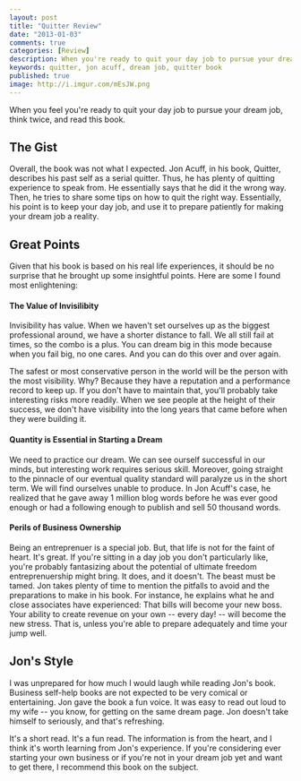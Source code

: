 ```yaml
---
layout: post
title: "Quitter Review"
date: "2013-01-03"
comments: true
categories: [Review]
description: When you're ready to quit your day job to pursue your dream job, think twice, and read this book.
keywords: quitter, jon acuff, dream job, quitter book
published: true
image: http://i.imgur.com/mEsJW.png
---
```


When you feel you're ready to quit your day job to pursue your dream job, think twice, and read this book.

<!--more-->

## The Gist

Overall, the book was not what I expected.  Jon Acuff, in his book, Quitter, describes his past self as a serial quitter.  Thus, he has plenty of quitting experience to speak from.  He essentially says that he did it the wrong way.  Then, he tries to share some tips on how to quit the right way.  Essentially, his point is to keep your day job, and use it to prepare patiently for making your dream job a reality.

## Great Points

Given that his book is based on his real life experiences, it should be no surprise that he brought up some insightful points.  Here are some I found most enlightening:

#### The Value of Invisilibity

Invisibility has value.  When we haven't set ourselves up as the biggest professional around, we have a shorter distance to fall.  We all still fail at times, so the combo is a plus.  You can dream big in this mode because when you fail big, no one cares.  And you can do this over and over again.

The safest or most conservative person in the world will be the person with the most visibility.  Why?  Because they have a reputation and a performance record to keep up.  If you don't have to maintain that, you'll probably take interesting risks more readily.  When we see people at the height of their success, we don't have visibility into the long years that came before when they were building it.

#### Quantity is Essential in Starting a Dream

We need to practice our dream.  We can see ourself successful in our minds, but interesting work requires serious skill.  Moreover, going straight to the pinnacle of our eventual quality standard will paralyze us in the short term.  We will find ourselves unable to produce.  In Jon Acuff's case, he realized that he gave away 1 million blog words before he was ever good enough or had a following enough to publish and sell 50 thousand words.

#### Perils of Business Ownership

Being an entreprenuer is a special job.  But, that life is not for the faint of heart.  It's great.  If you're sitting in a day job you don't particularly like, you're probably fantasizing about the potential of ultimate freedom entreprenuership might bring.  It does, and it doesn't.  The beast must be tamed.  Jon takes plenty of time to mention the pitfalls to avoid and the preparations to make in his book.  For instance, he explains what he and close associates have experienced:  That bills will become your new boss.  Your ability to create revenue on your own -- every day! -- will become the new stress.  That is, unless you're able to prepare adequately and time your jump well.

## Jon's Style

I was unprepared for how much I would laugh while reading Jon's book.  Business self-help books are not expected to be very comical or entertaining.  Jon gave the book a fun voice.  It was easy to read out loud to my wife -- you know, for getting on the same dream page.  Jon doesn't take himself to seriously, and that's refreshing.

It's a short read.  It's a fun read.  The information is from the heart, and I think it's worth learning from Jon's experience.  If you're considering ever starting your own business or if you're not in your dream job yet and want to get there, I recommend this book on the subject.
